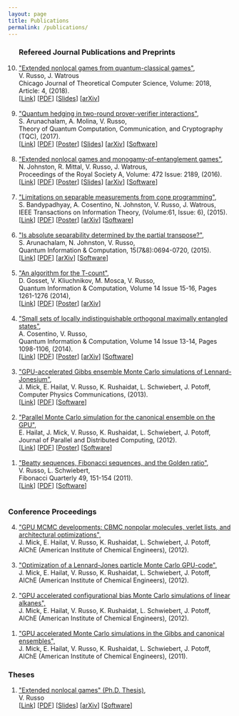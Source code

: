 ```yaml
---
layout: page
title: Publications
permalink: /publications/
---
```


<script>
  (function(i,s,o,g,r,a,m){i['GoogleAnalyticsObject']=r;i[r]=i[r]||function(){
  (i[r].q=i[r].q||[]).push(arguments)},i[r].l=1*new Date();a=s.createElement(o),
  m=s.getElementsByTagName(o)[0];a.async=1;a.src=g;m.parentNode.insertBefore(a,m)
  })(window,document,'script','//www.google-analytics.com/analytics.js','ga');

  ga('create', 'UA-59145213-1', 'auto');
  ga('send', 'pageview');

</script>

<OL reversed>



<h3>Refereed Journal Publications and Preprints</h3>

<!--
<LI>
<A HREF="">"toqito -- Theory of quantum information toolkit: A Python package for studying quantum information"</A>, <br> 
V. Russo<br>
XXX, (2020). <br> 
[<A HREF="">Link</A>]
[<A HREF="">Website</A>]
[<A HREF="">Software</A>
</LI>
<BR>

<LI>
<A HREF="">"Arkhipov's theorem, graph minors, and linear system nonlocal games"</A>, <br> 
C. Paddock, V. Russo, T. Silverthorne, W. Slofstra <br>
XXX, (2020). <br> 
[<A HREF="/pdf/XXX.pdf">PDF</A>]
[<A HREF="/pdf/solution_group_poster.pdf">Poster</A>]
[<A HREF="">arXiv</A>]
[<A HREF="">Software</A>
</LI>
<BR>
-->

<LI>
<A HREF="https://arxiv.org/pdf/1709.01837.pdf">"Extended nonlocal games from quantum-classical games"</A>, <br> 
V. Russo, J. Watrous <br>
Chicago Journal of Theoretical Computer Science, Volume: 2018, Article: 4, (2018). <br> 
[<A HREF="http://cjtcs.cs.uchicago.edu/articles/2018/4/contents.html">Link</A>]
[<A HREF="/pdf/extended_qc.pdf">PDF</A>]
[<A HREF="/pdf/infinite_entanglement_slides.pdf">Slides</A>]
[<A HREF="https://arxiv.org/abs/1709.01837">arXiv</A>]
</LI>
<BR>

<LI>
<A HREF="http://arxiv.org/pdf/1310.7954v3.pdf">"Quantum hedging in two-round prover-verifier interactions"</A>, <br> 
S. Arunachalam, A. Molina, V. Russo, <br>
Theory of Quantum Computation, Communication, and Cryptography (TQC), (2017). <br> 
[<A HREF="http://tqc2017.lip6.fr/program.html">Link</A>]
[<A HREF="/pdf/hedging_bets.pdf">PDF</A>]
[<A HREF="/pdf/hedging_bets_poster.pdf">Poster</A>]
[<A HREF="/pdf/hedging_bets_slides.pdf">Slides</A>]
[<A HREF="http://arxiv.org/abs/1310.7954">arXiv</A>]
[<A HREF="https://github.com/vprusso/quantum-hedging">Software</A>]
</LI>
<BR>

<LI> 
<A HREF="http://arxiv.org/pdf/1510.02083v2.pdf">"Extended nonlocal games and monogamy-of-entanglement games"</A>,<br> 
N. Johnston, R. Mittal, V. Russo, J. Watrous, <br>
Proceedings of the Royal Society A, Volume: 472 Issue: 2189, (2016). <br> 
[<A HREF="http://rspa.royalsocietypublishing.org/content/472/2189/20160003.abstract">Link</A>]
[<A HREF="/pdf/extended_nonlocal.pdf">PDF</A>]
[<A HREF="/pdf/extended_nonlocal_poster.pdf">Poster</A>]
[<A HREF="/pdf/enlg_moe_slides.pdf">Slides</A>]
[<A HREF="http://arxiv.org/abs/1510.02083">arXiv</A>]
[<A HREF="https://github.com/vprusso/monogamy-of-entanglement-games">Software</A>]
</LI>
<BR>

<LI>
<A HREF="http://arxiv.org/pdf/1408.6981v1.pdf">"Limitations on separable measurements from cone programming"</A>, <br>
S. Bandypadhyay, A. Cosentino, N. Johnston, V. Russo, J. Watrous, <br>
IEEE Transactions on Information Theory, (Volume:61, Issue: 6), (2015). <br> 
[<A HREF="http://ieeexplore.ieee.org/xpl/login.jsp?tp=&arnumber=7086052&url=http%3A%2F%2Fieeexplore.ieee.org%2Fiel7%2F18%2F7109216%2F07086052.pdf%3Farnumber%3D7086052">Link</A>]
[<A HREF="/pdf/limitations_cone.pdf">PDF</A>]
[<A HREF="/pdf/limitations_cone_poster.pdf">Poster</A>]
[<A HREF="http://arxiv.org/abs/1408.6981">arXiv</A>]
[<A HREF="http://www.qetlab.com/List_of_functions#Distinguishing_objects">Software</A>]
</LI>
<BR>

<LI>
<A HREF="http://arxiv.org/pdf/1405.5853v3.pdf">"Is absolute separability determined by the partial transpose?"</A>, <br>
S. Arunachalam, N. Johnston, V. Russo, <br>
Quantum Information & Computation, 15(7&8):0694-0720, (2015).<br> 
[<A HREF="http://www.rintonpress.com/xxqic15/qic-15-78/0694-0720.pdf">Link</A>]
[<A HREF="/pdf/absolute_separability.pdf">PDF</A>]
[<A HREF="http://arxiv.org/abs/1405.5853">arXiv</A>]
[<A HREF="https://github.com/vprusso/separable-from-spectrum">Software</A>]
</LI>
<BR>

<LI>
<A HREF="http://arxiv.org/pdf/1308.4134v1.pdf">"An algorithm for the T-count"</A>, <br>
D. Gosset, V. Kliuchnikov, M. Mosca, V. Russo, <br>
Quantum Information & Computation, Volume 14 Issue 15-16, Pages 1261-1276 (2014),<br> 
[<A HREF="http://dl.acm.org/citation.cfm?id=2685180">Link</A>]
[<A HREF="/pdf/t_count.pdf">PDF</A>]
[<A HREF="/pdf/t_count_poster.pdf">Poster</A>]
[<A HREF="http://arxiv.org/abs/1308.4134">arXiv</A>]
</LI>
<BR>

<LI>
<A HREF="http://arxiv.org/pdf/1307.3232v2.pdf">"Small sets of locally indistinguishable orthogonal maximally entangled states"</A>, <br>
A. Cosentino, V. Russo, <br>
Quantum Information & Computation, Volume 14 Issue 13-14, Pages 1098-1106, (2014).<br> 
[<A HREF="http://dl.acm.org/citation.cfm?id=2685167">Link</A>]
[<A HREF="/pdf/small_sets.pdf">PDF</A>]
[<A HREF="/pdf/small_sets_poster.pdf">Poster</A>]
[<A HREF="http://arxiv.org/abs/1307.3232">arXiv</A>]
[<A HREF="https://bitbucket.org/acosenti/ppt-sdp-paper">Software</A>]
</LI>
<BR>

<LI>
<A HREF="/pdf/lennard_jonesium.pdf">"GPU-accelerated Gibbs ensemble Monte Carlo simulations of Lennard-Jonesium"</A>, <br>
J. Mick, E. Hailat, V. Russo, K. Rushaidat, L. Schwiebert, J. Potoff, <br>
Computer Physics Communications, (2013). <br> 
[<A HREF="http://www.sciencedirect.com/science/article/pii/S0010465513002270#">Link</A>]
[<A HREF="/pdf/lennard_jonesium.pdf">PDF</A>]
[<A HREF="https://github.com/GOMC-WSU">Software</A>]
</LI>
<BR>

<LI>
<A HREF="/pdf/gpu_parallel.pdf">"Parallel Monte Carlo simulation for the canonical ensemble on the GPU"</A>,<br> 
E. Hailat, J. Mick, V. Russo, K. Rushaidat, L. Schwiebert, J. Potoff, <br>
Journal of Parallel and Distributed Computing, (2012). <br> 
[<A HREF="http://www.tandfonline.com/doi/abs/10.1080/17445760.2013.833617#.ViTy5n6rRQI">Link</A>]
[<A HREF="/pdf/gpu_parallel.pdf">PDF</A>]
[<A HREF="/pdf/gpu_parallel_poster.pdf">Poster</A>]
[<A HREF="https://github.com/GOMC-WSU">Software</A>]
</LI>
<BR>

<LI>
<A HREF="/pdf/beatty_sequences.pdf">"Beatty sequences, Fibonacci sequences, and the Golden ratio"</A>,<br>
V. Russo, L. Schwiebert, <br>
Fibonacci Quarterly 49, 151-154 (2011). <br> 
[<A HREF="http://www.fq.math.ca/Papers/49-2/RussoSchwiebert.pdf">Link</A>]
[<A HREF="/pdf/beatty_sequences.pdf">PDF</A>]
[<A HREF="https://github.com/vprusso/swappage_problem">Software</A>]
</LI>
<BR>

</OL>

<h3>Conference Proceedings</h3>

<OL reversed>

<LI>
<a href="http://www3.aiche.org/Proceedings/Abstract.aspx?PaperID=284448">"GPU MCMC developments: CBMC nonpolar molecules, verlet lists, and architectural optimizations",</a> <br>
J. Mick, E. Hailat, V. Russo, K. Rushaidat, L. Schwiebert, J. Potoff,<br>
AIChE (American Institute of Chemical Engineers), (2012).
</LI>
<BR>

<LI>
<a href="http://www3.aiche.org/Proceedings/Abstract.aspx?PaperID=283934">"Optimization of a Lennard-Jones particle Monte Carlo GPU-code",</a> <br>
J. Mick, E. Hailat, V. Russo, K. Rushaidat, L. Schwiebert, J. Potoff,<br>
AIChE (American Institute of Chemical Engineers), (2012).
</LI>
<BR>

<LI>
<a href="http://www3.aiche.org/Proceedings/Abstract.aspx?PaperID=283711">"GPU accelerated configurational bias Monte Carlo simulations of linear alkanes",</a> <br>
J. Mick, E. Hailat, V. Russo, K. Rushaidat, L. Schwiebert, J. Potoff,<br>
AIChE (American Institute of Chemical Engineers), (2012).
</LI>
<BR>

<LI>
<a href="http://www3.aiche.org/Proceedings/Abstract.aspx?PaperID=235324">"GPU accelerated Monte Carlo simulations in the Gibbs and canonical ensembles",</a> <br>
J. Mick, E. Hailat, V. Russo, K. Rushaidat, L. Schwiebert, J. Potoff,<br>
AIChE (American Institute of Chemical Engineers), (2011).
</LI>

</OL>


<h3>Theses</h3>

<OL reversed>

<LI>
<A HREF="/pdf/thesis.pdf">"Extended nonlocal games" (Ph.D. Thesis)</A>,<br>
V. Russo <br>
[<A HREF="https://uwspace.uwaterloo.ca/handle/10012/11620">Link</A>]
[<A HREF="/pdf/thesis.pdf">PDF</A>]
[<A HREF="/pdf/defense_slides.pdf">Slides</A>]
[<A HREF="https://arxiv.org/abs/1704.07375">arXiv</A>]
[<A HREF="https://github.com/vprusso/phd_thesis">Software</A>]
</LI>

</OL>
